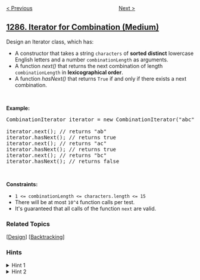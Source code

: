 <!--|This file generated by command(leetcode description); DO NOT EDIT.    |-->
<!--+----------------------------------------------------------------------+-->
<!--|@author    openset <openset.wang@gmail.com>                           |-->
<!--|@link      https://github.com/openset                                 |-->
<!--|@home      https://github.com/openset/leetcode                        |-->
<!--+----------------------------------------------------------------------+-->

[< Previous](../find-the-start-and-end-number-of-continuous-ranges "Find the Start and End Number of Continuous Ranges")
　　　　　　　　　　　　　　　　
[Next >](../element-appearing-more-than-25-in-sorted-array "Element Appearing More Than 25% In Sorted Array")

## [1286. Iterator for Combination (Medium)](https://leetcode.com/problems/iterator-for-combination "字母组合迭代器")

<p>Design an Iterator class, which has:</p>

<ul>
	<li>A constructor that takes a string&nbsp;<code>characters</code>&nbsp;of <strong>sorted distinct</strong> lowercase English letters and a number&nbsp;<code>combinationLength</code> as arguments.</li>
	<li>A function <em>next()</em>&nbsp;that returns the next combination of length <code>combinationLength</code>&nbsp;in <strong>lexicographical order</strong>.</li>
	<li>A function <em>hasNext()</em> that returns <code>True</code>&nbsp;if and only if&nbsp;there exists a next combination.</li>
</ul>

<p>&nbsp;</p>

<p><b>Example:</b></p>

<pre>
CombinationIterator iterator = new CombinationIterator(&quot;abc&quot;, 2); // creates the iterator.

iterator.next(); // returns &quot;ab&quot;
iterator.hasNext(); // returns true
iterator.next(); // returns &quot;ac&quot;
iterator.hasNext(); // returns true
iterator.next(); // returns &quot;bc&quot;
iterator.hasNext(); // returns false
</pre>

<p>&nbsp;</p>
<p><strong>Constraints:</strong></p>

<ul>
	<li><code>1 &lt;= combinationLength &lt;=&nbsp;characters.length &lt;= 15</code></li>
	<li>There will be at most <code>10^4</code> function calls per test.</li>
	<li>It&#39;s guaranteed that all&nbsp;calls&nbsp;of the function <code>next</code>&nbsp;are valid.</li>
</ul>

### Related Topics
  [[Design](../../tag/design/README.md)]
  [[Backtracking](../../tag/backtracking/README.md)]

### Hints
<details>
<summary>Hint 1</summary>
Generate all combinations as a preprocessing.
</details>

<details>
<summary>Hint 2</summary>
Use bit masking to generate all the combinations.
</details>

